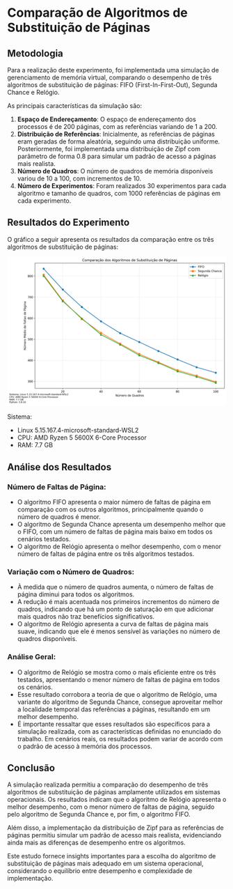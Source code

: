 # Comparação de Algoritmos de Substituição de Páginas

## Metodologia

Para a realização deste experimento, foi implementada uma simulação de gerenciamento de memória virtual, comparando o desempenho de três algoritmos de substituição de páginas: FIFO (First-In-First-Out), Segunda Chance e Relógio.

As principais características da simulação são:

1. **Espaço de Endereçamento**: O espaço de endereçamento dos processos é de 200 páginas, com as referências variando de 1 a 200.
2. **Distribuição de Referências**: Inicialmente, as referências de páginas eram geradas de forma aleatória, seguindo uma distribuição uniforme. Posteriormente, foi implementada uma distribuição de Zipf com parâmetro de forma 0.8 para simular um padrão de acesso a páginas mais realista.
3. **Número de Quadros**: O número de quadros de memória disponíveis variou de 10 a 100, com incrementos de 10.
4. **Número de Experimentos**: Foram realizados 30 experimentos para cada algoritmo e tamanho de quadros, com 1000 referências de páginas em cada experimento.

## Resultados do Experimento

O gráfico a seguir apresenta os resultados da comparação entre os três algoritmos de substituição de páginas:

![Gráfico de Comparação de Algoritmos](comparacao_algoritmos.png)

Sistema: 
- Linux 5.15.167.4-microsoft-standard-WSL2
- CPU: AMD Ryzen 5 5600X 6-Core Processor 
- RAM: 7.7 GB

## Análise dos Resultados

### Número de Faltas de Página:
   - O algoritmo FIFO apresenta o maior número de faltas de página em comparação com os outros algoritmos, principalmente quando o número de quadros é menor.
   - O algoritmo de Segunda Chance apresenta um desempenho melhor que o FIFO, com um número de faltas de página mais baixo em todos os cenários testados.
   - O algoritmo de Relógio apresenta o melhor desempenho, com o menor número de faltas de página entre os três algoritmos testados.

### Variação com o Número de Quadros:
   - À medida que o número de quadros aumenta, o número de faltas de página diminui para todos os algoritmos.
   - A redução é mais acentuada nos primeiros incrementos do número de quadros, indicando que há um ponto de saturação em que adicionar mais quadros não traz benefícios significativos.
   - O algoritmo de Relógio apresenta a curva de faltas de página mais suave, indicando que ele é menos sensível às variações no número de quadros disponíveis.

### Análise Geral:
   - O algoritmo de Relógio se mostra como o mais eficiente entre os três testados, apresentando o menor número de faltas de página em todos os cenários.
   - Esse resultado corrobora a teoria de que o algoritmo de Relógio, uma variante do algoritmo de Segunda Chance, consegue aproveitar melhor a localidade temporal das referências a páginas, resultando em um melhor desempenho.
   - É importante ressaltar que esses resultados são específicos para a simulação realizada, com as características definidas no enunciado do trabalho. Em cenários reais, os resultados podem variar de acordo com o padrão de acesso à memória dos processos.

## Conclusão

A simulação realizada permitiu a comparação do desempenho de três algoritmos de substituição de páginas amplamente utilizados em sistemas operacionais. Os resultados indicam que o algoritmo de Relógio apresenta o melhor desempenho, com o menor número de faltas de página, seguido pelo algoritmo de Segunda Chance e, por fim, o algoritmo FIFO.

Além disso, a implementação da distribuição de Zipf para as referências de páginas permitiu simular um padrão de acesso mais realista, evidenciando ainda mais as diferenças de desempenho entre os algoritmos.

Este estudo fornece insights importantes para a escolha do algoritmo de substituição de páginas mais adequado em um sistema operacional, considerando o equilíbrio entre desempenho e complexidade de implementação.